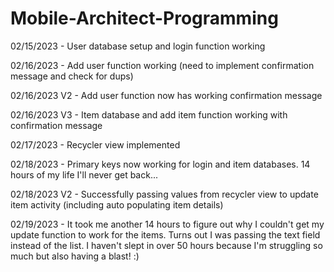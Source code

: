 # Mobile-Architect-Programming

02/15/2023 - User database setup and login function working

02/16/2023 - Add user function working (need to implement confirmation message and check for dups)

02/16/2023 V2 - Add user function now has working confirmation message

02/16/2023 V3 - Item database and add item function working with confirmation message

02/17/2023 - Recycler view implemented

02/18/2023 - Primary keys now working for login and item databases. 14 hours of my life I'll never get back...

02/18/2023 V2 - Successfully passing values from recycler view to update item activity (including auto populating item details)

02/19/2023 - It took me another 14 hours to figure out why I couldn't get my update function to work for the items. Turns out
             I was passing the text field instead of the list. I haven't slept in over 50 hours because I'm struggling so much
             but also having a blast! :)
                       

